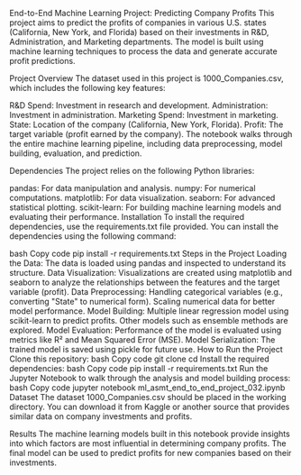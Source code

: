End-to-End Machine Learning Project: Predicting Company Profits
This project aims to predict the profits of companies in various U.S. states (California, New York, and Florida) based on their investments in R&D, Administration, and Marketing departments. The model is built using machine learning techniques to process the data and generate accurate profit predictions.

Project Overview
The dataset used in this project is 1000_Companies.csv, which includes the following key features:

R&D Spend: Investment in research and development.
Administration: Investment in administration.
Marketing Spend: Investment in marketing.
State: Location of the company (California, New York, Florida).
Profit: The target variable (profit earned by the company).
The notebook walks through the entire machine learning pipeline, including data preprocessing, model building, evaluation, and prediction.

Dependencies
The project relies on the following Python libraries:

pandas: For data manipulation and analysis.
numpy: For numerical computations.
matplotlib: For data visualization.
seaborn: For advanced statistical plotting.
scikit-learn: For building machine learning models and evaluating their performance.
Installation
To install the required dependencies, use the requirements.txt file provided. You can install the dependencies using the following command:

bash
Copy code
pip install -r requirements.txt
Steps in the Project
Loading the Data: The data is loaded using pandas and inspected to understand its structure.
Data Visualization: Visualizations are created using matplotlib and seaborn to analyze the relationships between the features and the target variable (profit).
Data Preprocessing:
Handling categorical variables (e.g., converting "State" to numerical form).
Scaling numerical data for better model performance.
Model Building:
Multiple linear regression model using scikit-learn to predict profits.
Other models such as ensemble methods are explored.
Model Evaluation: Performance of the model is evaluated using metrics like R² and Mean Squared Error (MSE).
Model Serialization: The trained model is saved using pickle for future use.
How to Run the Project
Clone this repository:
bash
Copy code
git clone <repository-link>
cd <repository-directory>
Install the required dependencies:
bash
Copy code
pip install -r requirements.txt
Run the Jupyter Notebook to walk through the analysis and model building process:
bash
Copy code
jupyter notebook ml_asmt_end_to_end_project_032.ipynb
Dataset
The dataset 1000_Companies.csv should be placed in the working directory. You can download it from Kaggle or another source that provides similar data on company investments and profits.

Results
The machine learning models built in this notebook provide insights into which factors are most influential in determining company profits. The final model can be used to predict profits for new companies based on their investments.
